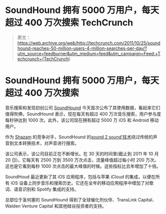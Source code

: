 # SoundHound 拥有 5000 万用户，每天超过 400 万次搜索 TechCrunch

> 原文：<https://web.archive.org/web/http://techcrunch.com/2011/10/25/soundhound-reaches-50-million-users-4-million-searches-per-day/?utm_source=feedburner&utm_medium=feed&utm_campaign=Feed:+Techcrunch+(TechCrunch>)

# SoundHound 拥有 5000 万用户，每天超过 400 万次搜索

音乐搜索和发现初创公司 [SoundHound](https://web.archive.org/web/20230204212125/http://www.soundhound.com/) 今天首次公布了其使用数据，看起来它们值得吹捧。SoundHound 表示，现在每天有超过 400 万次音乐搜索，用户参与度每秒钟达到 1000 次。此外，该公司现在拥有超过 5000 万 iOS 和 Android 移动用户。

作为 [Shazam](https://web.archive.org/web/20230204212125/http://www.crunchbase.com/company/shazam) 的竞争对手，SoundHound 的[sound 2 sound’技术](https://web.archive.org/web/20230204212125/http://www.soundhound.com/index.php?action=s.sound2sound)绕过传统的声音到文本转换技术，对声音进行搜索。

该公司表示，该公司目前正在不断增长。在 30 天的时间里(截止到 2011 年 10 月 20 日)，它每天有 2500 万到 3500 万次点击，流量峰值超过每小时 200 万次。这也是它看到每秒 1000 次点击的最大峰值的时候。这些指标比去年增加了十倍。

SoundHoud 最近更新了其 iOS 应用程序，包括与苹果 iCloud 的集成，以便在所有 iOS 设备上同步音乐和搜索历史。它还在全年的移动应用程序中增加了对歌词、语音识别和 Spotify 集成的支持。

总部位于圣何塞的 SoundHound 得到了全球催化剂伙伴、TransLink Capital、Walden Venture Capital 和其他硅谷投资者的支持。
